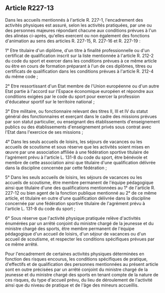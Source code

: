 ## Article R227-13

Dans les accueils mentionnés à l'article R. 227-1, l'encadrement des activités physiques est assuré, selon les
activités pratiquées, par une ou des personnes majeures répondant chacune aux conditions prévues à l'un des
alinéas ci-après, qu'elles exercent ou non également des fonctions d'animation au sens des articles R. 227-15,
R. 227-16 et R. 227-19 :

1° Etre titulaire d'un diplôme, d'un titre à finalité professionnelle ou d'un certificat de qualification inscrit
sur la liste mentionnée à l'article R. 212-2 du code du sport et exercer dans les conditions prévues à ce même
article ou être en cours de formation préparant à l'un de ces diplômes, titres ou certificats de qualification
dans les conditions prévues à l'article R. 212-4 du même code ;

2° Etre ressortissant d'un Etat membre de l'Union européenne ou d'un autre Etat partie à l'accord sur l'Espace
économique européen et répondre aux conditions exigées par le code du sport pour exercer la profession
d'éducateur sportif sur le territoire national ;

3° Etre militaire, ou fonctionnaire relevant des titres II, III et IV du statut général des fonctionnaires et
exerçant dans le cadre des missions prévues par son statut particulier, ou enseignant des établissements
d'enseignement publics ou des établissements d'enseignement privés sous contrat avec l'Etat dans l'exercice
de ses missions ;

4° Dans les seuls accueils de loisirs, les séjours de vacances ou les accueils de scoutisme et sous réserve
que les activités soient mises en œuvre par une association affiliée à une fédération sportive titulaire de
l'agrément prévu à l'article L. 131-8 du code du sport, être bénévole et membre de cette association ainsi que
titulaire d'une qualification délivrée dans la discipline concernée par cette fédération ;

5° Dans les seuls accueils de loisirs, les séjours de vacances ou les accueils de scoutisme, être membre
permanent de l'équipe pédagogique ainsi que titulaire d'une des qualifications mentionnées au 1° de l'article
R. 227-12 ou bien agent de la fonction publique mentionné au 2° de ce même article, et titulaire en outre
d'une qualification délivrée dans la discipline concernée par une fédération sportive titulaire de l'agrément
prévu à l'article L. 131-8 du code du sport ;


6° Sous réserve que l'activité physique pratiquée relève d'activités énumérées par un arrêté conjoint
du ministre chargé de la jeunesse et du ministre chargé des sports, être membre permanent de l'équipe
pédagogique d'un accueil de loisirs, d'un séjour de vacances ou d'un accueil de scoutisme, et respecter les
conditions spécifiques prévues par ce même arrêté.

Pour l'encadrement de certaines activités physiques déterminées en fonction des risques encourus, les
conditions spécifiques de pratique, d'effectifs et de qualification des personnes mentionnées au présent
article sont en outre précisées par un arrêté conjoint du ministre chargé de la jeunesse et du ministre chargé
des sports en tenant compte de la nature de ces risques, du type d'accueil prévu, du lieu de déroulement de
l'activité ainsi que du niveau de pratique et de l'âge des mineurs accueillis.

